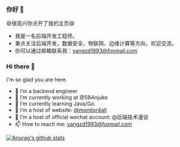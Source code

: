 <!--
**qqxx6661/qqxx6661** is a ✨ _special_ ✨ repository because its `README.md` (this file) appears on your GitHub profile.

Here are some ideas to get you started:

- 🔭 I’m currently working on ...
- 🌱 I’m currently learning ...
- 👯 I’m looking to collaborate on ...
- 🤔 I’m looking for help with ...
- 💬 Ask me about ...
- 📫 How to reach me: ...
- 😄 Pronouns: ...
- ⚡ Fun fact: ...
-->

### 你好 👋

😄很高兴你点开了我的主页😄

- 我是一名后端开发工程师。
- 重点关注后端开发，数据安全，物联网，边缘计算等方向，欢迎交流。
- 你可以通过邮箱联系我：yangzd1993@foxmail.com

### Hi there 👋

I'm so glad you are here.

- 🔭 I’m a backend engineer
- 🔭 I’m currently working at @58Anjuke
- 🌱 I’m currently learning Java/Go
- 👯 I’m a host of website: [@monitor4all](https://price.monitor4all.cn/#/)
- 👯 I’m a host of official wechat account: @后端技术漫谈
- 📫 How to reach me: yangzd1993@foxmail.com

[![Anurag's github stats](https://github-readme-stats.vercel.app/api?username=qqxx6661)](https://github.com/anuraghazra/github-readme-stats)
